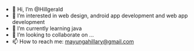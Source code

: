 - 👋 Hi, I’m @Hillgerald
- 👀 I’m interested in web design, android app development and web app development
- 🌱 I’m currently learning java
- 💞️ I’m looking to collaborate on ...
- 📫 How to reach me: mayungahillary@gmail.com

<!---
Hillgerald/Hillgerald is a ✨ special ✨ repository because its `README.md` (this file) appears on your GitHub profile.
You can click the Preview link to take a look at your changes.
--->
